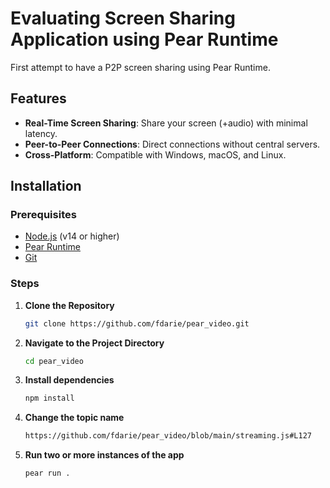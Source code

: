 # Evaluating Screen Sharing Application using Pear Runtime

First attempt to have a P2P screen sharing using Pear Runtime.

## Features

- **Real-Time Screen Sharing**: Share your screen (+audio) with minimal latency.
- **Peer-to-Peer Connections**: Direct connections without central servers.
- **Cross-Platform**: Compatible with Windows, macOS, and Linux.

## Installation

### Prerequisites

- [Node.js](https://nodejs.org/) (v14 or higher)
- [Pear Runtime](https://docs.pears.com/guides/getting-started)
- [Git](https://git-scm.com/)

### Steps

1. **Clone the Repository**

   ```bash
   git clone https://github.com/fdarie/pear_video.git

   
2. **Navigate to the Project Directory**

   ```bash
   cd pear_video

3. **Install dependencies**

   ```bash
   npm install

4. **Change the topic name**

   ```bash
   https://github.com/fdarie/pear_video/blob/main/streaming.js#L127

5. **Run two or more instances of the app**

   ```bash
   pear run .
   


